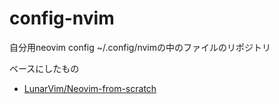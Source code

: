 # config-nvim
自分用neovim config
~/.config/nvimの中のファイルのリポジトリ

ベースにしたもの
- [LunarVim/Neovim-from-scratch](https://github.com/LunarVim/Neovim-from-scratch)

